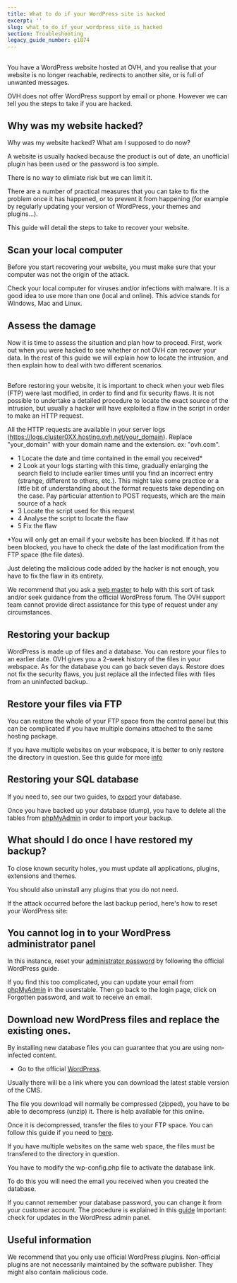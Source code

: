```yaml
---
title: What to do if your WordPress site is hacked
excerpt: ''
slug: what_to_do_if_your_wordpress_site_is_hacked
section: Troubleshooting
legacy_guide_number: g1874
---
```



## 
You have a WordPress website hosted at OVH, and you realise that your website is no longer reachable, redirects to another site, or is full of unwanted messages. 

OVH does not offer WordPress support by email or phone. However we can tell you the steps to take if you are hacked.


## Why was my website hacked?
Why was my website hacked? What am I supposed to do now?

A website is usually hacked because the product is out of date, an unofficial plugin has been used or the password is too simple. 

There is no way to elimiate risk but we can limit it.  

There are a number of practical measures that you can take to fix the problem once it has happened, or to prevent it from happening (for example by regularly updating your version of WordPress, your themes and plugins...).

This guide will detail the steps to take to recover your website.


## Scan your local computer
Before you start recovering your website, you must make sure that your computer was not the origin of the attack. 

Check your local computer for viruses and/or infections with malware. It is a good idea to use more than one (local and online). This advice stands for Windows, Mac and Linux.


## Assess the damage
Now it is time to assess the situation and plan how to proceed.
First, work out when you were hacked to see whether or not OVH can recover your data. 
In the rest of this guide we will explain how to locate the intrusion, and then explain how to deal with two different scenarios.


## 
Before restoring your website, it is important to check when your web files (FTP) were last modified, in order to find and fix security flaws.
It is not possible to undertake a detailed procedure to locate the exact source of the intrusion, but usually a hacker will have exploited a flaw in the script in order to make an HTTP request. 

All the HTTP requests are available in your server logs (https://logs.cluster0XX.hosting.ovh.net/your_domain).
Replace "your_domain" with your domain name and the extension. ex: "ovh.com".

- 1 Locate the date and time contained in the email you received*
- 2 Look at your logs starting with this time, gradually enlarging the search field to include earlier times until you find an incorrect entry (strange, different to others, etc.). This might take some practice or a little bit of understanding about the format requests take depending on the case. Pay particular attention to POST requests, which are the main source of a hack
- 3 Locate the script used for this request
- 4 Analyse the script to locate the flaw
- 5 Fix the flaw


*You will only get an email if your website has been blocked. If it has not been blocked, you have to check the date of the last modification from the FTP space (the file dates).

Just deleting the malicious code added by the hacker is not enough, you have to fix the flaw in its entirety.

We recommend that you ask a [web master](https://partners.ovh.com) to help with this sort of task and/or seek guidance from the official WordPress forum.
The OVH support team cannot provide direct assistance for this type of request under any circumstances.


## Restoring your backup
WordPress is made up of files and a database. You can restore your files to an earlier date. OVH gives you a 2-week history of the files in your webspace. As for the database you can go back seven days.
Restore does not fix the security flaws, you just replace all the infected files with files from an uninfected backup.


## Restore your files via FTP
You can restore the whole of your FTP space from the control panel but this can be complicated if you have multiple domains attached to the same hosting package. 

If you have multiple websites on your webspace, it is better to only restore the directory in question. See this guide for more [info](https://www.ovh.co.uk/g1593.retrieve-full-backup-or-specific-file-in-FTP-via-FileZilla)


## Restoring your SQL database
If you need to, see our two guides, to [export](http://www.ovh.co.uk/g1394.exportation-bases-de-donneesde) your database.

Once you have backed up your database (dump), you have to delete all the tables from [phpMyAdmin](https://docs.ovh.com/gb/en/hosting/connecting-to-database-on-database-server/) in order to import your backup.


## What should I do once I have restored my backup?
To close known security holes, you must update all applications, plugins, extensions and themes. 

You should also uninstall any plugins that you do not need.

If the attack occurred before the last backup period, here's how to reset your WordPress site:

## You cannot log in to your WordPress administrator panel
In this instance, reset your [administrator password](https://codex.wordpress.org/) by following the official WordPress guide. 

If you find this too complicated, you can update your email from [phpMyAdmin](https://docs.ovh.com/gb/en/hosting/connecting-to-database-on-database-server/) in the userstable. Then go back to the login page, click on Forgotten password, and wait to receive an email.


## Download new WordPress files and replace the existing ones.
By installing new database files you can guarantee that you are using non-infected content. 

- Go to the official [WordPress](https://fr.wordpress.org).


Usually there will be a link where you can download the latest stable version of the CMS. 

The file you download will normally be compressed (zipped), you have to be able to decompress (unzip) it. There is help available for this online. 

Once it is decompressed, transfer the files to your FTP space. You can follow this guide if you need to [here](https://www.ovh.co.uk/hosting/guides/g1374.mutualise_mettre_mon_site_en_ligne).

If you have multiple websites on the same web space, the files must be transfered to the directory in question. 

You have to modify the wp-config.php file to activate the database link.

To do this you will need the email you received when you created the database. 

If you cannot remember your database password, you can change it from your customer account. The procedure is explained in this [guide](https://www.ovh.co.uk/g1374.mettre-mon-site-en-ligne)
Important: check for updates in the WordPress admin panel.


## Useful information
We recommend that you only use official WordPress plugins. Non-official plugins are not necessarily maintained by the software publisher. They might also contain malicious code.

